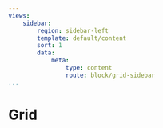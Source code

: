 ```yaml
---
views:
    sidebar:
        region: sidebar-left
        template: default/content
        sort: 1
        data:
            meta:
                type: content
                route: block/grid-sidebar
...
```


Grid
==============================================
